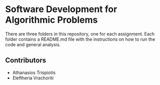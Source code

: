 # Software Development for Algorithmic Problems

There are three folders in this repository, one for each assignment. Each folder contains a README.md file with the instructions on how to run the code and general analysis. 

## Contributors
- Athanasios Trispiotis
- Eleftheria Vrachoriti